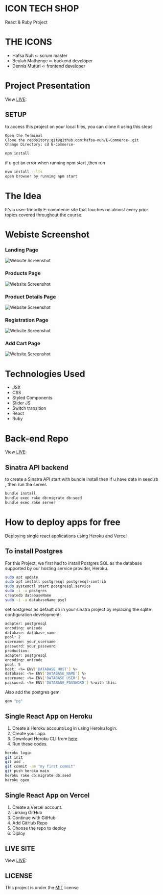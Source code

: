 # ICON TECH SHOP
React & Ruby Project

# THE ICONS
* Hafsa Nuh ➪ scrum master
* Beulah Mathenge ➪ backend developer
* Dennis Muturi ➪ frontend developer

# Project Presentation
View [LIVE](https://docs.google.com/presentation/d/1WhDjEp9l3l6LUlNj-c7CZr1zMDt_dRZDOxHSxbPTfbE/edit#slide=id.g70c71c87bd_0_763 ):


## SETUP
to access  this project on your local files, you can clone it using this steps

```bash
Open the Terminal
Clone the repository:git@github.com:hafsa-nuh/E-Commerce-.git
Change Directory: cd E-Commerce-

npm install
```
if u get an error when running npm start ,then run
```bash
nvm install --lts
open browser by running npm start
```


# The Idea
It's a user-friendly E-commerce site that touches on almost every prior topics covered throughout the course.

# Webiste Screenshot
### Landing Page
![Website Screenshot](https://github.com/hafsa-nuh/E-Commerce-/blob/main/src/assets/Screenshot%202022-11-14%20at%2010.43.46.jpg?raw=true)

### Products Page
![Website Screenshot](https://github.com/hafsa-nuh/E-Commerce-/blob/main/src/assets/Screenshot%202022-11-14%20at%2010.47.59.jpg?raw=true)

### Product Details Page
![Website Screenshot](https://github.com/hafsa-nuh/E-Commerce-/blob/main/src/assets/Screenshot%202022-11-14%20at%2010.54.48.jpg?raw=true)

### Registration Page
![Website Screenshot](https://github.com/hafsa-nuh/E-Commerce-/blob/main/src/assets/Screenshot%202022-11-14%20at%2010.48.15.jpg?raw=true)

### Add Cart Page
![Website Screenshot](https://github.com/hafsa-nuh/E-Commerce-/blob/main/src/assets/Screenshot%202022-11-14%20at%2010.44.18.jpg?raw=true)


# Technologies Used
* JSX
* CSS
* Styled Components
* Slider JS
* Switch transition
* React
* Ruby

# Back-end Repo
View [LIVE](https://github.com/Beulah-Matt/phase-3-project-sinatra-backend):

## Sinatra API backend
to create a Sinatra API start with bundle install then if u have data in seed.rb , then run the server.
```bash
bundle install
bundle exec rake db:migrate db:seed
bundle exec rake server
```

# How to deploy apps for free
Deploying single react applications using Heroku and Vercel


## To install Postgres
For this Project, we first had to install Postgres SQL as the database supported by our hosting service provider, Heroku.
```bash
sudo apt update
sudo apt install postgresql postgresql-contrib
sudo systemctl start postgresql.service
sudo -i -u postgres
createdb databaseName
sudo -i -u databaseName psql
```
set postgress as default db in your sinatra project by replacing the sqlite configuration development:
```bash
adapter: postgresql
encoding: unicode
database: database_name
pool: 2
username: your_username
password: your_password
production:
adapter: postgresql
encoding: unicode
pool: 5
host: <%= ENV['DATABASE_HOST'] %>
database: <%= ENV['DATABASE_NAME'] %>
username: <%= ENV['DATABASE_USER'] %>
password: <%= ENV['DATABASE_PASSWORD'] %>with this:
```
Also add the postgres gem
```bash
gem "pg"
```


## Single React App on Heroku
1) Create a Heroku account/Log in using Heroku login.
2) Create your app.
3) Download Heroku CLI from [here](https://devcenter.heroku.com/articles/heroku-cli#download-and-install).
4) Run these codes.

```bash
heroku login
git init
git add .
git commit -am "my first commit"
git push heroku main
heroku rake db:migrate db:seed
heroku open
```

## Single React App on Vercel
1) Create a Vercel account.
2) Linking GitHub
3) Continue with GitHub
4) Add GitHub Repo
5) Choose the repo to deploy
6) Diploy


## LIVE SITE
View [LIVE](http://e-commerce-bay.vercel.app/):


## LICENSE

This project is under the [MIT](License) license